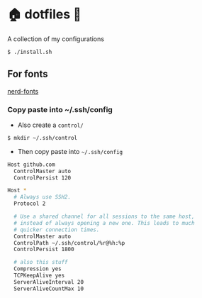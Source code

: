 # 🏠 dotfiles 🚀
A collection of my configurations
```bash
$ ./install.sh
```
## For fonts
[nerd-fonts](https://github.com/ryanoasis/nerd-fonts#font-installation)

### Copy paste into ~/.ssh/config
- Also create a `control/`
```bash
$ mkdir ~/.ssh/control
```
- Then copy paste into `~/.ssh/config`
```bash
Host github.com
  ControlMaster auto
  ControlPersist 120

Host *
  # Always use SSH2.
  Protocol 2

  # Use a shared channel for all sessions to the same host,
  # instead of always opening a new one. This leads to much
  # quicker connection times.
  ControlMaster auto
  ControlPath ~/.ssh/control/%r@%h:%p
  ControlPersist 1800

  # also this stuff
  Compression yes
  TCPKeepAlive yes
  ServerAliveInterval 20
  ServerAliveCountMax 10
```
